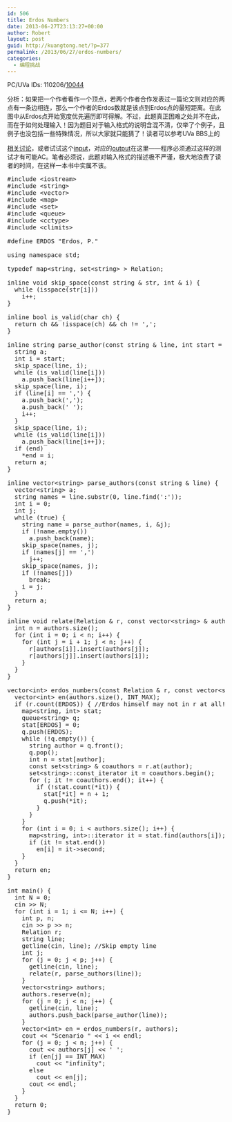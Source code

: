 ```yaml
---
id: 506
title: Erdos Numbers
date: 2013-06-27T23:13:27+00:00
author: Robert
layout: post
guid: http://kuangtong.net/?p=377
permalink: /2013/06/27/erdos-numbers/
categories:
  - 编程挑战
---
```

PC/UVa IDs: 110206/<a href="http://uva.onlinejudge.org/index.php?option=com_onlinejudge&#038;Itemid=8&#038;page=show_problem&#038;problem=985" target="_blank">10044</a>

分析：如果把一个作者看作一个顶点，若两个作者合作发表过一篇论文则对应的两点有一条边相连，那么一个作者的Erdos数就是该点到Erdos点的最短距离。在此图中从Erdos点开始宽度优先遍历即可得解。不过，此题真正困难之处并不在此，<!--more-->而在于如何处理输入！因为题目对于输入格式的说明含混不清，仅举了个例子，且例子也没包括一些特殊情况，所以大家就只能猜了！读者可以参考UVa BBS上的

<a href="http://online-judge.uva.es/board/viewtopic.php?f=9&#038;t=2931&#038;start=15&#038;hilit=Erdos+Numbers" target="_blank">相关讨论</a>，或者试试这个<a href="https://code.google.com/p/programming-challenges-robert/source/browse/ch2_ex6_input" target="_blank">input</a>，对应的<a href="https://code.google.com/p/programming-challenges-robert/source/browse/ch2_ex6_output" target="_blank">output</a>在这里——程序必须通过这样的测试才有可能AC。笔者必须说，此题对输入格式的描述极不严谨，极大地浪费了读者的时间，在这样一本书中实属不该。

<pre class="brush: cpp; title: ; notranslate" title="">#include &lt;iostream&gt;
#include &lt;string&gt;
#include &lt;vector&gt;
#include &lt;map&gt;
#include &lt;set&gt;
#include &lt;queue&gt;
#include &lt;cctype&gt;
#include &lt;climits&gt;

#define ERDOS "Erdos, P."

using namespace std;

typedef map&lt;string, set&lt;string&gt; &gt; Relation;

inline void skip_space(const string & str, int & i) {
  while (isspace(str[i]))
    i++;
}

inline bool is_valid(char ch) {
  return ch && !isspace(ch) && ch != ',';
}

inline string parse_author(const string & line, int start = 0, int * end = 0) {
  string a;
  int i = start;
  skip_space(line, i);
  while (is_valid(line[i]))
    a.push_back(line[i++]);
  skip_space(line, i);
  if (line[i] == ',') {
    a.push_back(',');
    a.push_back(' ');
    i++;
  }
  skip_space(line, i);
  while (is_valid(line[i]))
    a.push_back(line[i++]);
  if (end)
    *end = i;
  return a;
}

inline vector&lt;string&gt; parse_authors(const string & line) {
  vector&lt;string&gt; a;
  string names = line.substr(0, line.find(':'));
  int i = 0;
  int j;
  while (true) {
    string name = parse_author(names, i, &j);
    if (!name.empty())
      a.push_back(name);
    skip_space(names, j);
    if (names[j] == ',')
      j++;
    skip_space(names, j);
    if (!names[j])
      break;
    i = j;
  }
  return a;
}

inline void relate(Relation & r, const vector&lt;string&gt; & authors) {
  int n = authors.size();
  for (int i = 0; i &lt; n; i++) {
    for (int j = i + 1; j &lt; n; j++) {
      r[authors[i]].insert(authors[j]);
      r[authors[j]].insert(authors[i]);
    }
  }
}

vector&lt;int&gt; erdos_numbers(const Relation & r, const vector&lt;string&gt; & authors) {
  vector&lt;int&gt; en(authors.size(), INT_MAX);
  if (r.count(ERDOS)) { //Erdos himself may not in r at all!
    map&lt;string, int&gt; stat;
    queue&lt;string&gt; q;
    stat[ERDOS] = 0;
    q.push(ERDOS);
    while (!q.empty()) {
      string author = q.front();
      q.pop();
      int n = stat[author];
      const set&lt;string&gt; & coauthors = r.at(author);
      set&lt;string&gt;::const_iterator it = coauthors.begin();
      for (; it != coauthors.end(); it++) {
        if (!stat.count(*it)) {
          stat[*it] = n + 1;
          q.push(*it);
        }
      }
    }
    for (int i = 0; i &lt; authors.size(); i++) {
      map&lt;string, int&gt;::iterator it = stat.find(authors[i]);
      if (it != stat.end())
        en[i] = it-&gt;second;
    }
  }
  return en;
}

int main() {
  int N = 0;
  cin &gt;&gt; N;
  for (int i = 1; i &lt;= N; i++) {
    int p, n;
    cin &gt;&gt; p &gt;&gt; n;
    Relation r;
    string line;
    getline(cin, line); //Skip empty line
    int j;
    for (j = 0; j &lt; p; j++) {
      getline(cin, line);
      relate(r, parse_authors(line));
    }
    vector&lt;string&gt; authors;
    authors.reserve(n);
    for (j = 0; j &lt; n; j++) {
      getline(cin, line);
      authors.push_back(parse_author(line));
    }
    vector&lt;int&gt; en = erdos_numbers(r, authors);
    cout &lt;&lt; "Scenario " &lt;&lt; i &lt;&lt; endl;
    for (j = 0; j &lt; n; j++) {
      cout &lt;&lt; authors[j] &lt;&lt; ' ';
      if (en[j] == INT_MAX)
        cout &lt;&lt; "infinity";
      else
        cout &lt;&lt; en[j];
      cout &lt;&lt; endl;
    }
  }
  return 0;
}
</pre>

<div class="addtoany_share_save_container addtoany_content_bottom">
  <div class="a2a_kit a2a_kit_size_32 addtoany_list a2a_target" id="wpa2a_51">
    <a class="a2a_button_facebook" href="http://www.addtoany.com/add_to/facebook?linkurl=http%3A%2F%2Fkuangtong.me%2F2013%2F06%2F27%2Ferdos-numbers%2F&linkname=Erdos%20Numbers" title="Facebook" rel="nofollow" target="_blank"></a><a class="a2a_button_twitter" href="http://www.addtoany.com/add_to/twitter?linkurl=http%3A%2F%2Fkuangtong.me%2F2013%2F06%2F27%2Ferdos-numbers%2F&linkname=Erdos%20Numbers" title="Twitter" rel="nofollow" target="_blank"></a><a class="a2a_button_google_plus" href="http://www.addtoany.com/add_to/google_plus?linkurl=http%3A%2F%2Fkuangtong.me%2F2013%2F06%2F27%2Ferdos-numbers%2F&linkname=Erdos%20Numbers" title="Google+" rel="nofollow" target="_blank"></a><a class="a2a_button_sina_weibo" href="http://www.addtoany.com/add_to/sina_weibo?linkurl=http%3A%2F%2Fkuangtong.me%2F2013%2F06%2F27%2Ferdos-numbers%2F&linkname=Erdos%20Numbers" title="Sina Weibo" rel="nofollow" target="_blank"></a><a class="a2a_dd addtoany_share_save" href="https://www.addtoany.com/share_save"></a>
  </div>
</div>
